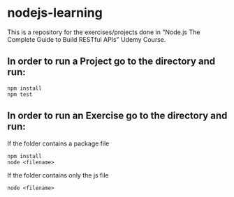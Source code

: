 # nodejs-learning
This is a repository for the exercises/projects done in "Node.js The Complete Guide to Build RESTful APIs" Udemy Course.

## In order to run a Project go to the directory and run:
```
npm install
npm test
```

## In order to run an Exercise go to the directory and run:
If the folder contains a package file
```
npm install
node <filename>
```
If the folder contains only the js file
```
node <filename>
```

